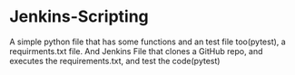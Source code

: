 # Jenkins-Scripting
A simple python file that has some functions and an test file too(pytest), a requirments.txt file. And Jenkins File that clones a GitHub repo, and executes the requirements.txt, and test the code(pytest)
